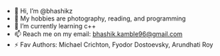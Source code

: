 - 👋 Hi, I’m @bhashikz
- 👀 My hobbies are photography, reading, and programming
- 🌱 I’m currently learning c++
- 📫 Reach me on my email: bhashik.kamble96@gmail.com
- ⚡ Fav Authors: Michael Crichton, Fyodor Dostoevsky, Arundhati Roy

<!---
bhashikz/bhashikz is a ✨ special ✨ repository because its `README.md` (this file) appears on your GitHub profile.
You can click the Preview link to take a look at your changes.
--->
